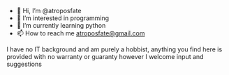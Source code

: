 - 👋 Hi, I’m @atroposfate
- 👀 I’m interested in programming
- 🌱 I’m currently learning python
- 📫 How to reach me atroposfate@gmail.com

I have no IT background and am purely a hobbist, anything you find here is provided with no warranty or guaranty however I welcome input and suggestions

<!---
atroposfate/atroposfate is a ✨ special ✨ repository because its `README.md` (this file) appears on your GitHub profile.
You can click the Preview link to take a look at your changes.
--->
